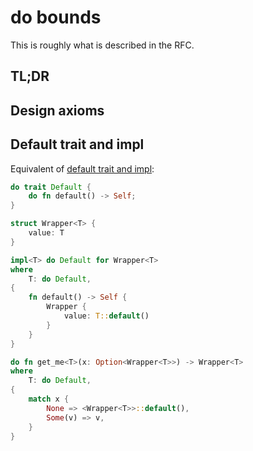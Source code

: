 # do bounds

This is roughly what is described in the RFC.

## TL;DR

## Design axioms

## Default trait and impl

Equivalent of [default trait and impl](./formality-example.md#default-trait-and-impl):

```rust
do trait Default {
    do fn default() -> Self;
}

struct Wrapper<T> {
    value: T
}

impl<T> do Default for Wrapper<T>
where
    T: do Default,
{
    fn default() -> Self {
        Wrapper {
            value: T::default()
        }
    }
}

do fn get_me<T>(x: Option<Wrapper<T>>) -> Wrapper<T>
where
    T: do Default,
{
    match x {
        None => <Wrapper<T>>::default(),
        Some(v) => v,
    }
}
```

